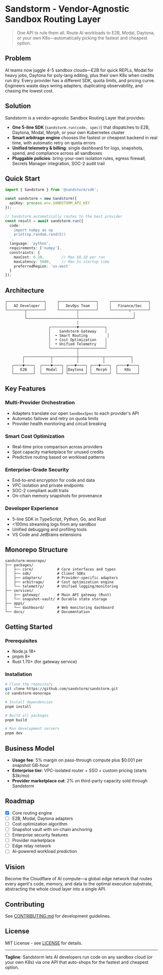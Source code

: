 # Sandstorm - Vendor-Agnostic Sandbox Routing Layer

> One API to rule them all. Route AI workloads to E2B, Modal, Daytona, or your own K8s—automatically picking the fastest and cheapest option.

## Problem

AI teams now juggle 4-5 sandbox clouds—E2B for quick REPLs, Modal for heavy jobs, Daytona for poly-lang editing, plus their own K8s when credits run dry. Every provider has a different SDK, quota limits, and pricing curve. Engineers waste days wiring adapters, duplicating observability, and chasing the lowest cost.

## Solution

Sandstorm is a vendor-agnostic Sandbox Routing Layer that provides:

- **One 5-line SDK** (`sandstorm.run(code, spec)`) that dispatches to E2B, Daytona, Modal, Morph, or your own Kubernetes cluster
- **Smart arbitrage engine** chooses the fastest or cheapest backend in real time, with automatic retry on quota errors
- **Unified telemetry & billing**: single dashboard for logs, snapshots, spend, and compliance across all sandboxes
- **Pluggable policies**: bring-your-own isolation rules, egress firewall, Secrets Manager integration, SOC-2 audit trail

## Quick Start

```typescript
import { Sandstorm } from '@sandstorm/sdk';

const sandstorm = new Sandstorm({
  apiKey: process.env.SANDSTORM_API_KEY
});

// Sandstorm automatically routes to the best provider
const result = await sandstorm.run({
  code: `
    import numpy as np
    print(np.random.rand(5))
  `,
  language: 'python',
  requirements: ['numpy'],
  constraints: {
    maxCost: 0.10,        // Max $0.10 per run
    maxLatency: 5000,     // Max 5s startup time
    preferredRegion: 'us-west'
  }
});
```

## Architecture

```
┌─────────────────┐     ┌─────────────────┐     ┌─────────────────┐
│   AI Developer  │     │   DevOps Team   │     │   Finance/Sec   │
└────────┬────────┘     └────────┬────────┘     └────────┬────────┘
         │                       │                         │
         └───────────────────────┴─────────────────────────┘
                                 │
                    ┌────────────▼────────────┐
                    │    Sandstorm Gateway    │
                    │  • Smart Routing         │
                    │  • Cost Optimization    │
                    │  • Unified Telemetry    │
                    └────────────┬────────────┘
                                 │
        ┌────────────┬───────────┼───────────┬────────────┐
        │            │           │           │            │
   ┌────▼────┐  ┌────▼────┐ ┌───▼────┐ ┌───▼────┐  ┌────▼────┐
   │   E2B   │  │  Modal  │ │Daytona │ │  Morph │  │   K8s   │
   └─────────┘  └─────────┘ └────────┘ └────────┘  └─────────┘
```

## Key Features

### Multi-Provider Orchestration
- Adapters translate our open `SandboxSpec` to each provider's API
- Automatic failover and retry on quota limits
- Provider health monitoring and circuit breaking

### Smart Cost Optimization
- Real-time price comparison across providers
- Spot capacity marketplace for unused credits
- Predictive routing based on workload patterns

### Enterprise-Grade Security
- End-to-end encryption for code and data
- VPC isolation and private endpoints
- SOC-2 compliant audit trails
- On-chain memory snapshots for provenance

### Developer Experience
- 5-line SDK in TypeScript, Python, Go, and Rust
- <100ms streaming logs from any sandbox
- Unified debugging and profiling tools
- VS Code and JetBrains extensions

## Monorepo Structure

```
sandstorm-monorepo/
├── packages/
│   ├── core/           # Core interfaces and types
│   ├── sdk/            # Client SDKs
│   ├── adapters/       # Provider-specific adapters
│   ├── arbitrage/      # Cost optimization engine
│   └── telemetry/      # Unified logging/monitoring
├── services/
│   ├── gateway/        # Main API gateway (Rust)
│   └── snapshot-vault/ # Durable state storage
├── apps/
│   └── dashboard/      # Web monitoring dashboard
└── docs/               # Documentation
```

## Getting Started

### Prerequisites
- Node.js 18+
- pnpm 8+
- Rust 1.70+ (for gateway service)

### Installation

```bash
# Clone the repository
git clone https://github.com/sandstorm/sandstorm.git
cd sandstorm-monorepo

# Install dependencies
pnpm install

# Build all packages
pnpm build

# Run development servers
pnpm dev
```

## Business Model

- **Usage fee**: 5% margin on pass-through compute plus $0.001 per snapshot GB-hour
- **Enterprise tier**: VPC-isolated router + SSO + custom pricing (starts $3k/mo)
- **Provider marketplace cut**: 2% on third-party capacity sold through Sandstorm

## Roadmap

- [x] Core routing engine
- [ ] E2B, Modal, Daytona adapters
- [ ] Cost optimization algorithm
- [ ] Snapshot vault with on-chain anchoring
- [ ] Enterprise security features
- [ ] Provider marketplace
- [ ] Edge relay network
- [ ] AI-powered workload prediction

## Vision

Become the Cloudflare of AI compute—a global edge network that routes every agent's code, memory, and data to the optimal execution substrate, abstracting the whole cloud layer into a single API.

## Contributing

See [CONTRIBUTING.md](./CONTRIBUTING.md) for development guidelines.

## License

MIT License - see [LICENSE](./LICENSE) for details.

---

**Tagline**: Sandstorm lets AI developers run code on any sandbox cloud (or your own K8s) via one API that auto-shops for the fastest and cheapest option.